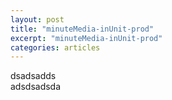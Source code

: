 ```yaml
---
layout: post
title: "minuteMedia-inUnit-prod"
excerpt: "minuteMedia-inUnit-prod"
categories: articles
---
```

<div class="apester-media" data-media-id="5eafe079d2ea631659c3f5d3" height="349"></div><script async src="https://static.apester.com/js/sdk/latest/apester-sdk.js"></script>
dsadsadds<br>
adsdsadsda<br>
<div class="apester-media" data-media-id="5eafe0b563525bd3bc305fb2" height="512"></div><script async src="https://static.apester.com/js/sdk/latest/apester-sdk.js"></script>
